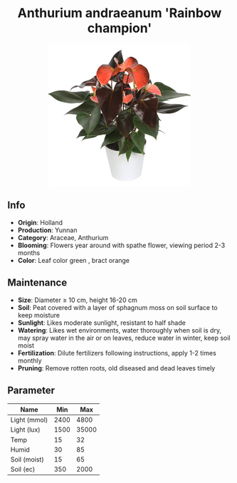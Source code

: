 <h1 align='center'>Anthurium andraeanum 'Rainbow champion'</h1>
<p align="center">
    <img 
        align='center'
        width='320'
        src="../images/anthurium andraeanum rainbow champion.png" 
        alt='Anthurium andraeanum 'Rainbow champion'' />
</p>

## Info

 - **Origin**: Holland
 - **Production**: Yunnan
 - **Category**: Araceae, Anthurium
 - **Blooming**: Flowers year around with spathe flower, viewing period 2-3 months
 - **Color**: Leaf color green , bract orange

## Maintenance

 - **Size**: Diameter ≥ 10 cm, height 16-20 cm
 - **Soil**: Peat covered with a layer of sphagnum moss on soil surface to keep moisture
 - **Sunlight**: Likes moderate sunlight, resistant to half shade
 - **Watering**: Likes wet environments, water thoroughly when soil is dry, may spray water in the air or on leaves, reduce water in winter, keep soil moist
 - **Fertilization**: Dilute fertilizers following instructions, apply 1-2 times monthly
 - **Pruning**: Remove rotten roots, old diseased and dead leaves timely

## Parameter

| Name         | Min  | Max   |
|--------------|------|-------|
| Light (mmol) | 2400 | 4800  |
| Light (lux)  | 1500 | 35000 |
| Temp         | 15    | 32    |
| Humid        | 30   | 85    |
| Soil (moist) | 15   | 65    |
| Soil (ec)    | 350  | 2000  |